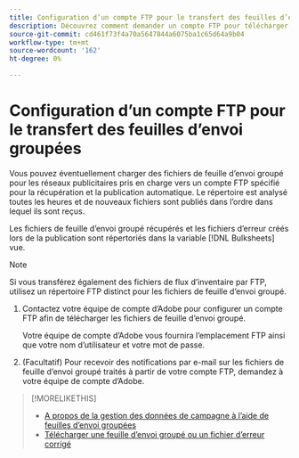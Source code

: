 ```yaml
---
title: Configuration d’un compte FTP pour le transfert des feuilles d’envoi groupées
description: Découvrez comment demander un compte FTP pour télécharger des fichiers de feuille d’envoi groupé.
source-git-commit: cd461f73f4a70a5647844a6075ba1c65d64a9b04
workflow-type: tm+mt
source-wordcount: '162'
ht-degree: 0%

---
```


# Configuration d’un compte FTP pour le transfert des feuilles d’envoi groupées

Vous pouvez éventuellement charger des fichiers de feuille d’envoi groupé pour les réseaux publicitaires pris en charge vers un compte FTP spécifié pour la récupération et la publication automatique. Le répertoire est analysé toutes les heures et de nouveaux fichiers sont publiés dans l’ordre dans lequel ils sont reçus.

Les fichiers de feuille d’envoi groupé récupérés et les fichiers d’erreur créés lors de la publication sont répertoriés dans la variable [!DNL Bulksheets] vue.

>[!NOTE]
>
>Si vous transférez également des fichiers de flux d’inventaire par FTP, utilisez un répertoire FTP distinct pour les fichiers de feuille d’envoi groupé.

1. Contactez votre équipe de compte d’Adobe pour configurer un compte FTP afin de télécharger les fichiers de feuille d’envoi groupé.

   Votre équipe de compte d’Adobe vous fournira l’emplacement FTP ainsi que votre nom d’utilisateur et votre mot de passe.

1. (Facultatif) Pour recevoir des notifications par e-mail sur les fichiers de feuille d’envoi groupé traités à partir de votre compte FTP, demandez à votre équipe de compte d’Adobe.

>[!MORELIKETHIS]
>
>* [A propos de la gestion des données de campagne à l’aide de feuilles d’envoi groupées](bulksheet-about.md)
>* [Télécharger une feuille d’envoi groupé ou un fichier d’erreur corrigé](bulksheet-upload.md)

